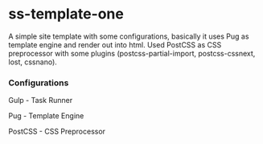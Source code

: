 # ss-template-one
A simple site template with some configurations, basically it uses Pug as template engine and render out into html. 
Used PostCSS as CSS preprocessor with some plugins (postcss-partial-import, postcss-cssnext, lost, cssnano).

### Configurations
Gulp - Task Runner

Pug - Template Engine

PostCSS - CSS Preprocessor
